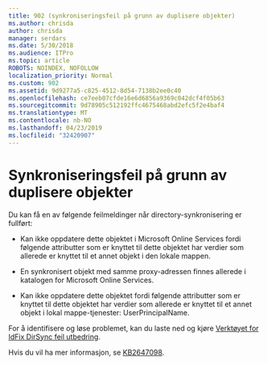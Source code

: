 ```yaml
---
title: 902 (synkroniseringsfeil på grunn av duplisere objekter)
ms.author: chrisda
author: chrisda
manager: serdars
ms.date: 5/30/2018
ms.audience: ITPro
ms.topic: article
ROBOTS: NOINDEX, NOFOLLOW
localization_priority: Normal
ms.custom: 902
ms.assetid: 9d9277a5-c825-4512-8d54-7138b2ee0c40
ms.openlocfilehash: ce7eeb07cfde16e6d6856a9369c042dcf4f05b63
ms.sourcegitcommit: 9d78905c512192ffc4675468abd2efc5f2e4baf4
ms.translationtype: MT
ms.contentlocale: nb-NO
ms.lasthandoff: 04/23/2019
ms.locfileid: "32420907"
---
```

# <a name="sync-errors-due-to-duplicate-objects"></a>Synkroniseringsfeil på grunn av duplisere objekter

Du kan få en av følgende feilmeldinger når directory-synkronisering er fullført:

- Kan ikke oppdatere dette objektet i Microsoft Online Services fordi følgende attributter som er knyttet til dette objektet har verdier som allerede er knyttet til et annet objekt i den lokale mappen.

- En synkronisert objekt med samme proxy-adressen finnes allerede i katalogen for Microsoft Online Services.

- Kan ikke oppdatere dette objektet fordi følgende attributter som er knyttet til dette objektet har verdier som allerede er knyttet til et annet objekt i lokal mappe-tjenester: UserPrincipalName.

For å identifisere og løse problemet, kan du laste ned og kjøre [Verktøyet for IdFix DirSync feil utbedring](https://www.microsoft.com/download/details.aspx?id=36832).

Hvis du vil ha mer informasjon, se [KB2647098](https://support.microsoft.com/help/2647098/duplicate-or-invalid-attributes-prevent-directory-synchronization-in-o).
